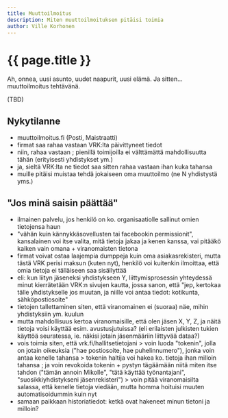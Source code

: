 ```yaml
---
title: Muuttoilmoitus
description: Miten muuttoilmoituksen pitäisi toimia
author: Ville Korhonen
---
```


# {{ page.title }}

Ah, onnea, uusi asunto, uudet naapurit, uusi elämä. Ja sitten... muuttoilmoitus tehtävänä.

(TBD)

## Nykytilanne

 - muuttoilmoitus.fi (Posti, Maistraatti)
 - firmat saa rahaa vastaan VRK:lta päivittyneet tiedot
 - niin, rahaa vastaan ; pienillä toimijoilla ei välttämättä mahdollisuutta tähän (erityisesti yhdistykset ym.)
 - ja, sieltä VRK:lta ne tiedot saa sitten rahaa vastaan ihan kuka tahansa
 - muille pitäisi muistaa tehdä jokaiseen oma muuttoilmo (ne N yhdistystä yms.)


## "Jos minä saisin päättää"

 - ilmainen palvelu, jos henkilö on ko. organisaatiolle sallinut omien tietojensa haun
 - "vähän kuin kännykkäsovellusten tai facebookin permissionit", kansalainen voi itse valita, mitä tietoja jakaa ja kenen kanssa, vai pitääkö kaiken vain omana + viranomaisten tietona
 - firmat voivat ostaa laajempia dumppeja kuin oma asiakasrekisteri, mutta tästä VRK perisi maksun (kuten nyt), henkilö voi kuitenkin ilmoittaa, että omia tietoja ei tälläiseen saa sisällyttää
 - eli: kun liityn jäseneksi yhdistykseen Y, liittymisprosessin yhteydessä minut kierrätetään VRK:n sivujen kautta, jossa sanon, että "jep, kertokaa tälle yhdistykselle jos muutan, ja niille voi antaa tiedot: kotikunta, sähköpostiosoite"
 - tietojen tallettaminen siten, että viranomainen ei (suoraa) näe, mihin yhdistyksiin ym. kuulun
 - mutta mahdollisuus kertoa viranomaisille, että olen jäsen X, Y, Z, ja näitä tietoja voisi käyttää esim. avustusjutuissa? (eli erilaisten julkisten tukien käyttöä seuratessa, ie. näkisi jotain jäsenmääriin liittyvää dataa?)
 - vois toimia siten, että vrk.fi/hallitsetietojani > voin luoda "tokenin", jolla on jotain oikeuksia ("hae postiosoite, hae puhelinnumero"), jonka voin antaa kenelle tahansa > tokenin haltija voi hakea ko. tietoja ihan milloin tahansa ; ja voin revokoida tokenin + pystyn tägäämään niitä miten itse tahdon ("tämän annoin Mikolle", "tätä käyttää työnantajani", "suosikkiyhdistykseni jäsenrekisteri") > voin pitää viranomaisilta salassa, että kenelle tietoja viedään, mutta homma hoituisi muuten automatisoidummin kuin nyt
 - samaan paikkaan historiatiedot: ketkä ovat hakeneet minun tietoni ja milloin?
